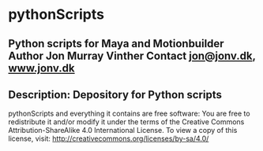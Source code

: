 # pythonScripts
Python scripts for Maya and Motionbuilder
Author Jon Murray Vinther
Contact jon@jonv.dk, www.jonv.dk
---------------------------------------
Description:
Depository for Python scripts
---------------------------------------
pythonScripts and everything it contains are free software:
You are free to redistribute it and/or modify it under the terms of the
Creative Commons Attribution-ShareAlike 4.0 International License.
To view a copy of this license, visit:
http://creativecommons.org/licenses/by-sa/4.0/
